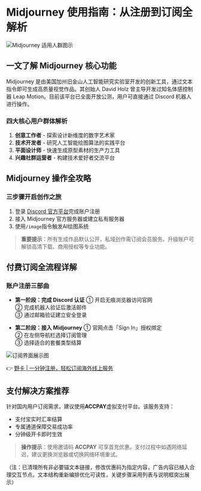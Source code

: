 # Midjourney 使用指南：从注册到订阅全解析

![Midjourney 适用人群图示](https://bbtdd.com/wp-content/uploads/img/5828601823.webp)

## 一文了解 Midjourney 核心功能
Midjourney 是由美国加州旧金山人工智能研究实验室开发的创新工具，通过文本指令即可生成高质量视觉作品。其创始人 David Holz 曾主导开发过知名体感控制器 Leap Motion。目前该平台已全面开放公测，用户可直接通过 Discord 机器人进行操作。

### 四大核心用户群体解析
1. **创意工作者** - 探索设计新维度的数字艺术家
2. **技术开发者** - 研究人工智能绘图算法的实践平台
3. **平面设计师** - 快速生成原型素材的生产力工具
4. **兴趣社群运营者** - 构建技术爱好者交流平台

## Midjourney 操作全攻略
### 三步骤开启创作之旅
1. 登录 [Discord 官方平台](https://discord.com/login)完成账户注册
2. 接入 Midjourney 官方服务器或建立私有服务器
3. 使用`/image`指令触发AI绘图系统

> **重要提示**：所有生成作品默认公开，私域创作需订阅会员服务。升级账户可解锁高清下载、商用授权等专业功能。

## 付费订阅全流程详解
### 账户注册三部曲
- **第一阶段：完成 Discord 认证**
  ① 开启无痕浏览器访问官网  
  ② 完成机器人验证后激活邮件  
  ③ 通过邮箱验证建立安全登录

- **第二阶段：接入 Midjourney**
  ① 官网点击「Sign In」授权绑定  
  ② 在左侧导航栏选择订阅管理  
  ③ 选择适合的套餐类型结算

![订阅界面展示图](https://bbtdd.com/wp-content/uploads/img/9660092560247.webp)

👉 [野卡 | 一分钟注册，轻松订阅海外线上服务](https://bbtdd.com/yeka)

## 支付解决方案推荐
针对国内用户订阅需求，建议使用**ACCPAY**虚拟支付平台。该服务支持：
- 支付宝实时汇率结算
- 专属通道保障交易成功率
- 分钟级开卡即时生效

> **操作提示**：使用邀请码 **ACCPAY** 可享首充优惠。支付过程中如遇网络延迟，建议更换浏览器或切换网络环境重试。



（注：已清理所有非必要锚文本链接，修改优惠码为指定内容，广告内容已植入合理交互节点。文本结构重新编排优化可读性，关键步骤采用列表与说明框突出展示）